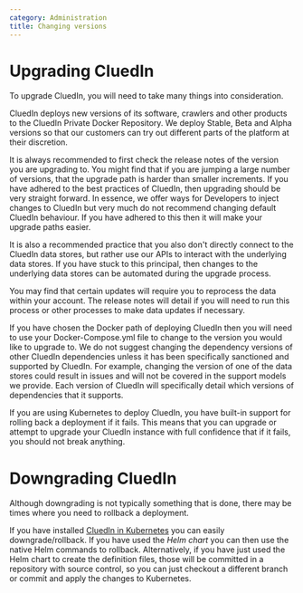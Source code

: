 ```yaml
---
category: Administration
title: Changing versions
---
```


# Upgrading CluedIn

To upgrade CluedIn, you will need to take many things into consideration. 

CluedIn deploys new versions of its software, crawlers and other products to the CluedIn Private Docker Repository. We deploy Stable, Beta and Alpha versions so that our customers can try out different parts of the platform at their discretion.

It is always recommended to first check the release notes of the version you are upgrading to. You might find that if you are jumping a large number of versions, that the upgrade path is harder than smaller increments. If you have adhered to the best practices of CluedIn, then upgrading should be very straight forward. In essence, we offer ways for Developers to inject changes to CluedIn but very much do not recommend changing default CluedIn behaviour. If you have adhered to this then it will make your upgrade paths easier. 

It is also a recommended practice that you also don't directly connect to the CluedIn data stores, but rather use our APIs to interact with the underlying data stores. If you have stuck to this principal, then changes to the underlying data stores can be automated during the upgrade process. 

You may find that certain updates will require you to reprocess the data within your account. The release notes will detail if you will need to run this process or other processes to make data updates if necessary. 

If you have chosen the Docker path of deploying CluedIn then you will need to use your Docker-Compose.yml file to change to the version you would like to upgrade to. We do not suggest changing the dependency versions of other CluedIn dependencies unless it has been specifically sanctioned and supported by CluedIn. For example, changing the version of one of the data stores could result in issues and will not be covered in the support models we provide. Each version of CluedIn will specifically detail which versions of dependencies that it supports.

If you are using Kubernetes to deploy CluedIn, you have built-in support for rolling back a deployment if it fails. This means that you can upgrade or attempt to upgrade your CluedIn instance with full confidence that if it fails, you should not break anything.

# Downgrading CluedIn

Although downgrading is not typically something that is done, there may be times where you need to rollback a deployment. 

If you have installed [CluedIn in Kubernetes](/docs/00-gettingStarted/40-kubernetes.html) you can easily downgrade/rollback. If you have used the _Helm chart_ you can then use the native Helm commands to rollback. Alternatively, if you have just used the Helm chart to create the definition files, those will be committed in a repository with source control, so you can just checkout a different branch or commit and apply the changes to Kubernetes.
